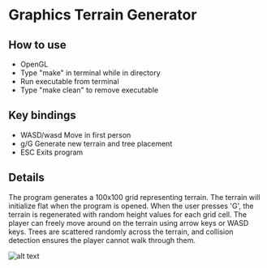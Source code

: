 # Graphics Terrain Generator

## How to use
- OpenGL 
- Type "make" in terminal while in directory
- Run executable from terminal
- Type "make clean" to remove executable

## Key bindings
- WASD/wasd    Move in first person
- g/G     Generate new terrain and tree placement
- ESC     Exits program

## Details

The program generates a 100x100 grid representing terrain. The terrain will initialize flat when the program is opened. When the user presses 'G', the terrain is regenerated with random height values for each grid cell. The player can freely move around on the terrain using arrow keys or WASD keys. Trees are scattered randomly across the terrain, and collision detection ensures the player cannot walk through them. 

![alt text](https://github.com/olasoytena/graphics_terrainGenerator/blob/main/images/Terrain%20.png)

